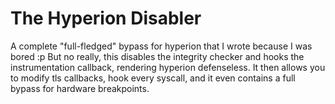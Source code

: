 # The Hyperion Disabler
A complete "full-fledged" bypass for hyperion that I wrote because I was bored :p
But no really, this disables the integrity checker and hooks the instrumentation callback, rendering hyperion defenseless.
It then allows you to modify tls callbacks, hook every syscall, and it even contains a full bypass for hardware breakpoints.

